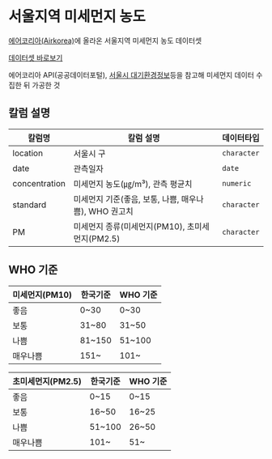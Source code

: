 
<!-- README.md is generated from README.Rmd. Please edit that file -->

# 서울지역 미세먼지 농도 
 
[에어코리아(Airkorea)](https://www.airkorea.or.kr)에 올라온 서울지역 미세먼지 농도 데이터셋

[데이터셋 바로보기](https://raw.githubusercontent.com/taltal-ddj/taltal/master/taltal_raw/concentration_of_fine_dust/mise.csv)

에어코리아 API(공공데이터포털), [서울시 대기환경정보](http://cleanair.seoul.go.kr/main.htm)등을 참고해 미세먼지 데이터 수집한 뒤 가공한 것

## 칼럼 설명

| 칼럼명            | 칼럼 설명                  | 데이터타입     |
| --------------- | ------------------------- | ----------- |
| location        | 서울시 구                    | `character` |
| date            | 관측일자                     | `date` |
| concentration   | 미세먼지 농도(㎍/m³), 관측 평균치 | `numeric` |
| standard        | 미세먼지 기준(좋음, 보통, 나쁨, 매우나쁨), WHO 권고치 | `character` |
| PM              | 미세먼지 종류(미세먼지(PM10), 초미세먼지(PM2.5) | `character` |

## WHO 기준

| 미세먼지(PM10)     | 한국기준               | WHO 기준     |
| --------------- | ------------------------- | ----------- |
| 좋음             | 0~30                      | 0~30 |
| 보통             | 31~80                     | 31~50 |
| 나쁨             | 81~150                    | 51~100 |
| 매우나쁨           | 151~                     | 101~|

| 초미세먼지(PM2.5)  | 한국기준              | WHO 기준     |
| --------------- | ------------------------- | ----------- |
| 좋음             | 0~15                      | 0~15 |
| 보통             | 16~50                     | 16~25 |
| 나쁨             | 51~100                    | 26~50 |
| 매우나쁨           | 101~                     | 51~ |
